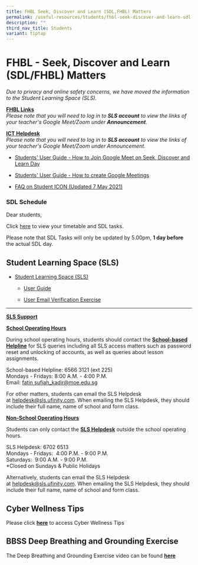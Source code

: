 ```yaml
---
title: FHBL Seek, Discover and Learn (SDL,FHBL) Matters
permalink: /useful-resources/Students/fhbl-seek-discover-and-learn-sdl-fhbl-matters/
description: ""
third_nav_title: Students
variant: tiptap
---
```

<h1>FHBL - Seek, Discover and Learn (SDL/FHBL) Matters</h1>
<p><em>Due to privacy and online safety concerns, we have moved the information to the Student Learning Space (SLS).</em>
</p>
<p><strong><u>FHBL Links</u></strong>
<br><em>Please note that you will need to log in to&nbsp;</em><strong><em>SLS account</em></strong><em>&nbsp;to view the links of your teacher's Google Meet/Zoom under&nbsp;</em><strong><em>Announcement</em></strong><em>.</em>
</p>
<p><strong><u>ICT Helpdesk</u></strong>
<br><em>Please note that you will need to log in to&nbsp;</em><strong><em>SLS account</em></strong><em>&nbsp;to view the links of your teacher's Google Meet/Zoom under Announcement.</em>
</p>
<ul data-tight="true" class="tight">
<li>
<p><a href="/files/Useful%20Resources/Students/FHBL/Students%20User%20Guide%20How%20to%20Join%20Google%20Meet%20on%20Home%20Based%20Learning%20Day.pdf" rel="noopener noreferrer nofollow" target="_blank">Students' User Guide - How to Join Google Meet on Seek, Discover and Learn Day</a>
</p>
</li>
<li>
<p><a href="/files/Useful%20Resources/Students/FHBL/Students%20User%20Guide%20-%20How%20to%20create%20Google%20Meetings.pdf" rel="noopener noreferrer nofollow" target="_blank">Students' User Guide - How to create Google Meetings</a>
</p>
</li>
<li>
<p><a href="/files/Useful%20Resources/Students/FHBL/FAQs%20on%20Student%20iCON%20updated%207%20May%202021.pdf" rel="noopener noreferrer nofollow" target="_blank">FAQ on Student ICON (Updated 7 May 2021)</a>
</p>
</li>
</ul>
<h3>SDL Schedule</h3>
<p>Dear students,&nbsp;</p>
<p>Click&nbsp;<a href="https://sites.google.com/moe.edu.sg/bbss-student-link/sdl-matters/summary-tasks" rel="noopener noreferrer nofollow" target="_blank">here</a>&nbsp;to
view your timetable and SDL tasks.</p>
<p>Please note that SDL Tasks will only be updated by 5.00pm, <strong>1 day before</strong> the
actual SDL day.</p>
<h2>Student Learning Space (SLS)</h2>
<ul>
<li>
<p><a href="https://learning.moe.edu.sg/" rel="noopener noreferrer nofollow" target="_blank">Student Learning Space (SLS)</a>
</p>
<ul data-tight="true" class="tight">
<li>
<p><a href="https://www.learning.moe.edu.sg/students/" rel="noopener noreferrer nofollow" target="_blank">User Guide</a>
</p>
</li>
<li>
<p><a href="/files/Useful%20Resources/Students/FHBL/SLS%20EMAIL%20VERIFICATION%20EXERCISE.pdf" rel="noopener noreferrer nofollow" target="_blank">User Email Verification Exercise</a>
</p>
</li>
</ul>
</li>
</ul>
<hr>
<p><strong><u>SLS Support</u></strong>
</p>
<p><strong><u>School Operating Hours</u></strong>
</p>
<p>During school operating hours, students should contact the&nbsp;<strong><u>School-based Helpline</u></strong>&nbsp;for
SLS queries including all SLS access matters such as password reset and
unlocking of accounts, as well as queries about lesson assignments.</p>
<p>School-based Helpline: 6566 3121 (ext 225)
<br>Mondays - Fridays: 8:00 A.M. - 4:00 P.M.
<br>Email:&nbsp;<a href="mailto:fatin_sufiah_kadir@moe.edu.sg" rel="noopener noreferrer nofollow" target="_blank">fatin sufiah_kadir@moe.edu.sg</a>
</p>
<p>For other matters, students can email the SLS Helpdesk at&nbsp;<a href="mailto:helpdesk@sls.ufinity.com" rel="noopener noreferrer nofollow" target="_blank">helpdesk@sls.ufinity.com</a>.
When emailing the SLS Helpdesk, they should include their full name, name
of school and form class.</p>
<p><strong><u>Non-School Operating Hours</u></strong>
</p>
<p>Students can only contact the&nbsp;<strong><u>SLS Helpdesk</u></strong>&nbsp;outside
the school operating hours.</p>
<p>SLS Helpdesk: 6702 6513
<br>Mondays - Fridays:&nbsp; 4:00 P.M. - 9:00 P.M.
<br>Saturdays:&nbsp; 9:00 A.M. - 9:00 P.M.
<br>*Closed on Sundays &amp; Public Holidays</p>
<p>Alternatively, students can email the SLS Helpdesk at&nbsp;<a href="mailto:helpdesk@sls.ufinity.com" rel="noopener noreferrer nofollow" target="_blank">helpdesk@sls.ufinity.com</a>.
When emailing the SLS Helpdesk, they should include their full name, name
of school and form class.</p>
<h2>Cyber Wellness Tips</h2>
<p>Please click&nbsp;<strong><a href="/students/cyber-wellness-tips/" rel="noopener noreferrer nofollow" target="_blank">here</a></strong>&nbsp;to
access Cyber Wellness Tips</p>
<h2>BBSS Deep Breathing and Grounding Exercise</h2>
<p>The Deep Breathing and Grounding Exercise video can be found&nbsp;<strong><a href="/useful-resources/Students/BBSS-Deep-Breathing-and-Grounding-Exercise/" rel="noopener noreferrer nofollow" target="_blank">here</a></strong>
</p>